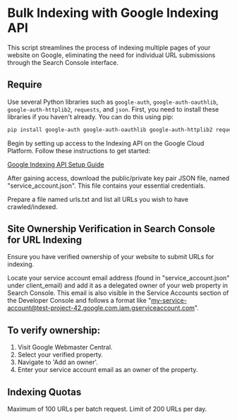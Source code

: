 # Bulk Indexing with Google Indexing API

This script streamlines the process of indexing multiple pages of your website on Google, eliminating the need for individual URL submissions through the Search Console interface.

## Require

Use several Python libraries such as `google-auth`, `google-auth-oauthlib`, `google-auth-httplib2`, `requests`, and `json`. First, you need to install these libraries if you haven't already. You can do this using pip:

```bash
pip install google-auth google-auth-oauthlib google-auth-httplib2 requests
```

Begin by setting up access to the Indexing API on the Google Cloud Platform. Follow these instructions to get started:

[Google Indexing API Setup Guide](https://developers.google.com/search/apis/indexing-api/v3/prereqs)

After gaining access, download the public/private key pair JSON file, named "service_account.json". This file contains your essential credentials.

Prepare a file named urls.txt and list all URLs you wish to have crawled/indexed.

## Site Ownership Verification in Search Console for URL Indexing

Ensure you have verified ownership of your website to submit URLs for indexing.

Locate your service account email address (found in "service_account.json" under client_email) and add it as a delegated owner of your web property in Search Console. This email is also visible in the Service Accounts section of the Developer Console and follows a format like "my-service-account@test-project-42.google.com.iam.gserviceaccount.com".

## To verify ownership:

1. Visit Google Webmaster Central.
2. Select your verified property.
3. Navigate to 'Add an owner'.
4. Enter your service account email as an owner of the property.

## Indexing Quotas

Maximum of 100 URLs per batch request.
Limit of 200 URLs per day.
